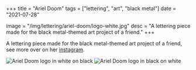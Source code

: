 +++
title = "Ariel Doom"
tags = ["lettering", "art", "black metal"]
date = "2021-07-28"

image = "/img/lettering/ariel-doom/logo-white.jpg"
desc = "A lettering piece made for the black metal-themed art project of a friend."
+++

A lettering piece made for the black metal-themed art project of a friend, see more over on her [instagram](https://www.instagram.com/arieldoom.art/).

![Ariel Doom logo in white on black](/img/lettering/ariel-doom/logo-white.jpg "Ariel Doom logo in white on black")
![Ariel Doom logo in black on white](/img/lettering/ariel-doom/logo-black.jpg "Ariel Doom logo in black on white")
